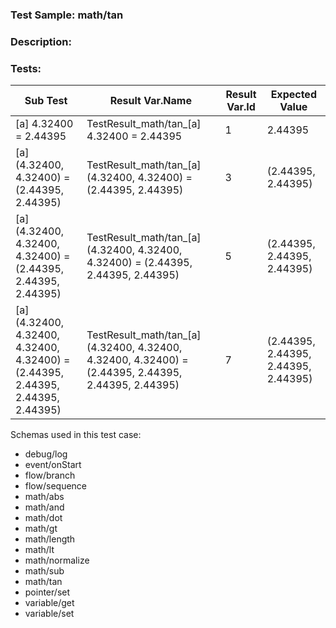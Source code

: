 ### **Test Sample:** math/tan
### **Description:** 

### Tests:
| Sub Test | Result Var.Name | Result Var.Id | Expected Value
| ----------- | ----------- | ----------- |----------- |
| [a] 4.32400 = 2.44395 | TestResult_math/tan_[a] 4.32400 = 2.44395 | 1 | 2.44395
| [a] (4.32400, 4.32400) = (2.44395, 2.44395) | TestResult_math/tan_[a] (4.32400, 4.32400) = (2.44395, 2.44395) | 3 | (2.44395, 2.44395)
| [a] (4.32400, 4.32400, 4.32400) = (2.44395, 2.44395, 2.44395) | TestResult_math/tan_[a] (4.32400, 4.32400, 4.32400) = (2.44395, 2.44395, 2.44395) | 5 | (2.44395, 2.44395, 2.44395)
| [a] (4.32400, 4.32400, 4.32400, 4.32400) = (2.44395, 2.44395, 2.44395, 2.44395) | TestResult_math/tan_[a] (4.32400, 4.32400, 4.32400, 4.32400) = (2.44395, 2.44395, 2.44395, 2.44395) | 7 | (2.44395, 2.44395, 2.44395, 2.44395)

Schemas used in this test case:
- debug/log
- event/onStart
- flow/branch
- flow/sequence
- math/abs
- math/and
- math/dot
- math/gt
- math/length
- math/lt
- math/normalize
- math/sub
- math/tan
- pointer/set
- variable/get
- variable/set

